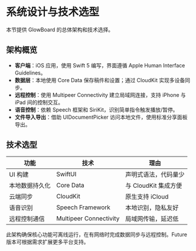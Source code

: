# 系统设计与技术选型

本节提供 GlowBoard 的总体架构和技术选择。

## 架构概览

- **客户端**：iOS 应用，使用 Swift 5 编写，界面遵循 Apple Human Interface Guidelines。
- **数据层**：本地使用 Core Data 保存稿件和设置；通过 CloudKit 实现多设备同步。
- **远程控制**：使用 Multipeer Connectivity 建立局域网连接，支持 iPhone 与 iPad 间的控制交互。
- **语音控制**：依赖 Speech 框架和 SiriKit，识别简单指令触发播放/暂停。
- **文件导入导出**：借助 UIDocumentPicker 访问本地文件，使用标准分享面板导出。

## 技术选型

| 功能 | 技术 | 理由 |
| --- | --- | --- |
| UI 构建 | SwiftUI | 声明式语法，代码量少 |
| 本地数据持久化 | Core Data | 与 CloudKit 集成方便 |
| 云端同步 | CloudKit | 原生支持 iCloud |
| 语音识别 | Speech Framework | 本地识别，隐私友好 |
| 远程控制通信 | Multipeer Connectivity | 局域网传输，延迟低 |

此架构确保核心功能可离线运行，在有网络时完成数据同步与远程控制。Future 版本可根据需求扩展更多平台支持。
